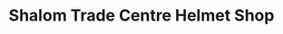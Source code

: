 ---
title: "Shalom Trade Centre Helmet Shop"
url: /pooyappally/shalom-trade-centre-helmet-shop/
shop: Motorrad
---
